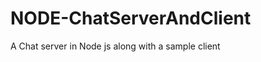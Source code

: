 NODE-ChatServerAndClient
========================

A Chat server in Node js along with a sample client
